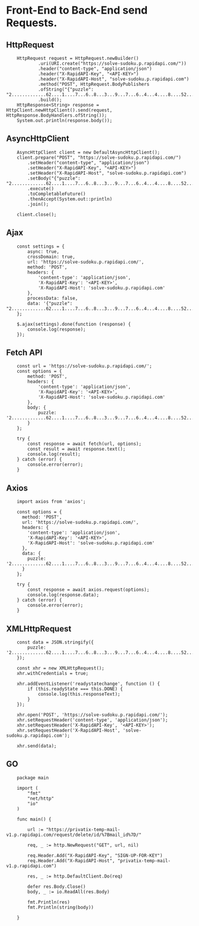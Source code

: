 # Front-End to Back-End send Requests. 	
		
## HttpRequest

		HttpRequest request = HttpRequest.newBuilder()
				.uri(URI.create("https://solve-sudoku.p.rapidapi.com/"))
				.header("content-type", "application/json")
				.header("X-RapidAPI-Key", "<API-KEY>")
				.header("X-RapidAPI-Host", "solve-sudoku.p.rapidapi.com")
				.method("POST", HttpRequest.BodyPublishers
				.ofString("{"puzzle": "2.............62....1....7...6..8...3...9...7...6..4...4....8....52.............3"}"))
				.build();
		HttpResponse<String> response = HttpClient.newHttpClient().send(request, HttpResponse.BodyHandlers.ofString());
		System.out.println(response.body());
		
## AsyncHttpClient

		AsyncHttpClient client = new DefaultAsyncHttpClient();
		client.prepare("POST", "https://solve-sudoku.p.rapidapi.com/")
			.setHeader("content-type", "application/json")
			.setHeader("X-RapidAPI-Key", "<API-KEY>")
			.setHeader("X-RapidAPI-Host", "solve-sudoku.p.rapidapi.com")
			.setBody("{"puzzle": "2.............62....1....7...6..8...3...9...7...6..4...4....8....52.............3"}")
			.execute()
			.toCompletableFuture()
			.thenAccept(System.out::println)
			.join();

		client.close();
		
## Ajax
		
		const settings = {
			async: true,
			crossDomain: true,
			url: 'https://solve-sudoku.p.rapidapi.com/',
			method: 'POST',
			headers: {
				'content-type': 'application/json',
				'X-RapidAPI-Key': '<API-KEY>',
				'X-RapidAPI-Host': 'solve-sudoku.p.rapidapi.com'
			},
			processData: false,
			data: '{"puzzle": "2.............62....1....7...6..8...3...9...7...6..4...4....8....52.............3"}'
		};

		$.ajax(settings).done(function (response) {
			console.log(response);
		});
		
## Fetch API		
		
		
		const url = 'https://solve-sudoku.p.rapidapi.com/';
		const options = {
			method: 'POST',
			headers: {
				'content-type': 'application/json',
				'X-RapidAPI-Key': '<API-KEY>',
				'X-RapidAPI-Host': 'solve-sudoku.p.rapidapi.com'
			},
			body: {
				puzzle: '2.............62....1....7...6..8...3...9...7...6..4...4....8....52.............3'
			}
		};

		try {
			const response = await fetch(url, options);
			const result = await response.text();
			console.log(result);
		} catch (error) {
			console.error(error);
		}
		
## Axios
		
		import axios from 'axios';

		const options = {
		  method: 'POST',
		  url: 'https://solve-sudoku.p.rapidapi.com/',
		  headers: {
			'content-type': 'application/json',
			'X-RapidAPI-Key': '<API-KEY>',
			'X-RapidAPI-Host': 'solve-sudoku.p.rapidapi.com'
		  },
		  data: {
			puzzle: '2.............62....1....7...6..8...3...9...7...6..4...4....8....52.............3'
		  }
		};

		try {
			const response = await axios.request(options);
			console.log(response.data);
		} catch (error) {
			console.error(error);
		}
		
## XMLHttpRequest

		const data = JSON.stringify({
			puzzle: '2.............62....1....7...6..8...3...9...7...6..4...4....8....52.............3'
		});
	
		const xhr = new XMLHttpRequest();
		xhr.withCredentials = true;

		xhr.addEventListener('readystatechange', function () {
			if (this.readyState === this.DONE) {
				console.log(this.responseText);
			}
		});

		xhr.open('POST', 'https://solve-sudoku.p.rapidapi.com/');
		xhr.setRequestHeader('content-type', 'application/json');
		xhr.setRequestHeader('X-RapidAPI-Key', '<API-KEY>');
		xhr.setRequestHeader('X-RapidAPI-Host', 'solve-sudoku.p.rapidapi.com');

		xhr.send(data);
		
## GO	
		
		package main

		import (
			"fmt"
			"net/http"
			"io"
		)

		func main() {

			url := "https://privatix-temp-mail-v1.p.rapidapi.com/request/delete/id/%7Bmail_id%7D/"

			req, _ := http.NewRequest("GET", url, nil)

			req.Header.Add("X-RapidAPI-Key", "SIGN-UP-FOR-KEY")
			req.Header.Add("X-RapidAPI-Host", "privatix-temp-mail-v1.p.rapidapi.com")

			res, _ := http.DefaultClient.Do(req)

			defer res.Body.Close()
			body, _ := io.ReadAll(res.Body)

			fmt.Println(res)
			fmt.Println(string(body))

		}